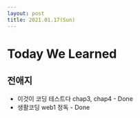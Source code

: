 ```yaml
---
layout: post
title: 2021.01.17(Sun)
---
```

# Today We Learned

## 전애지

- 이것이 코딩 테스트다 chap3, chap4 - Done
- 생활코딩 web1 정독 - Done
 